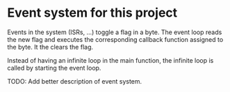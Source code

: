 # Event system for this project

Events in the system (ISRs, ...) toggle a flag in a byte. The event loop reads the new flag and executes the corresponding callback function assigned to the byte. It the clears the flag.

Instead of having an infinite loop in the main function, the infinite loop is called by starting the event loop.

TODO: Add better description of event system.
